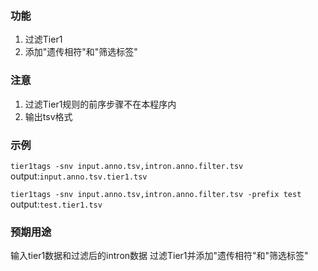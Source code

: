 ### 功能
1. 过滤Tier1
2. 添加"遗传相符"和"筛选标签"

### 注意
1. 过滤Tier1规则的前序步骤不在本程序内
2. 输出tsv格式

### 示例
`tier1tags -snv input.anno.tsv,intron.anno.filter.tsv`  
output:`input.anno.tsv.tier1.tsv`

`tier1tags -snv input.anno.tsv,intron.anno.filter.tsv -prefix test`  
output:`test.tier1.tsv`

### 预期用途
输入tier1数据和过滤后的intron数据
过滤Tier1并添加"遗传相符"和"筛选标签"